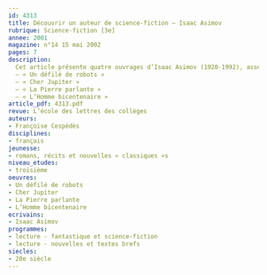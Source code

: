 ```yaml
---
id: 4313
title: Découvrir un auteur de science-fiction – Isaac Asimov
rubrique: Science-fiction [3e]
annee: 2001
magazine: n°14 15 mai 2002
pages: 7
description: 
  Cet article présente quatre ouvrages d’Isaac Asimov (1920-1992), assez représentatifs de l’intérêt que cet auteur portait à la robotique, néologisme d’Isaac Asimov qui figure aujourd’hui dans le Petit Robert. On lira aux élèves les trois lois qui, selon l’écrivain, régissent la robotique. Les ouvrages d’Isaac Asimov sont le plus souvent composés de nouvelles dont le contenu incite à réfléchir sur la portée mais aussi sur les limites, voire les dangers, des sciences mécaniques et expérimentales, et dont la chute laisse le lecteur perplexe, amusé, inquiet… mais jamais indifférent.
  – « Un défilé de robots »
  – « Cher Jupiter »
  – « La Pierre parlante »
  – « L’Homme bicentenaire »
article_pdf: 4313.pdf
revue: L’école des lettres des collèges
auteurs:
- Françoise Cespédès
disciplines:
- français
jeunesse:
- romans, récits et nouvelles « classiques »s
niveau_etudes:
- troisième
oeuvres:
- Un défilé de robots
- Cher Jupiter
- La Pierre parlante
- L’Homme bicentenaire
ecrivains:
- Isaac Asimov
programmes:
- lecture - fantastique et science-fiction
- lecture - nouvelles et textes brefs
siecles:
- 20e siècle
---
```

